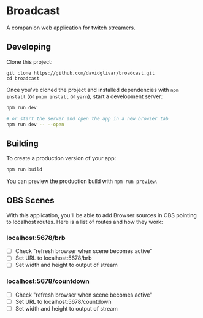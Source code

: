# Broadcast

A companion web application for twitch streamers.

## Developing

Clone this project: 

```
git clone https://github.com/davidglivar/broadcast.git
cd broadcast
```

Once you've cloned the project and installed dependencies with `npm install` (or `pnpm install` or `yarn`), start a development server:

```bash
npm run dev

# or start the server and open the app in a new browser tab
npm run dev -- --open
```

## Building

To create a production version of your app:

```bash
npm run build
```

You can preview the production build with `npm run preview`.

## OBS Scenes

With this application, you'll be able to add Browser sources in OBS pointing to localhost routes. Here is a list of routes and how they work:

### localhost:5678/brb

- [ ] Check "refresh browser when scene becomes active"
- [ ] Set URL to localhost:5678/brb
- [ ] Set width and height to output of stream

### localhost:5678/countdown

- [ ] Check "refresh browser when scene becomes active"
- [ ] Set URL to localhost:5678/countdown
- [ ] Set width and height to output of stream